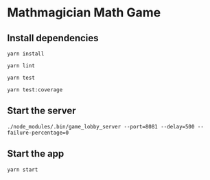 # Mathmagician Math Game

## Install dependencies

`yarn install`

`yarn lint`

`yarn test`

`yarn test:coverage`


## Start the server

`./node_modules/.bin/game_lobby_server --port=8081 --delay=500 --failure-percentage=0`

## Start the app

`yarn start`



